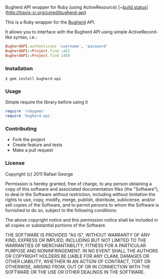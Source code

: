 Bugherd API wrapper for Ruby (using ActiveResource) [~[build
status](https://secure.travis-ci.org/cored/bugherd-api.png)](http://travis-ci.org/cored/bugherd-api)

This is a Ruby wrapper for the [Bugherd](http://bugherd.com) API. 

It allows you to interface with the Bugherd API using simple
ActiveRecord-like syntax, i.e.:

```ruby
BugherdAPI.authenticate 'username', 'password'
BugherdAPI::Project.find :all
BugherdAPI::Project.find 1458
```

### Installation

```
$ gem install bugherd-api
```

### Usage

Simple require the library before using it

```ruby
require 'rubygems'
require 'bugherd-api'
```

### Contributing
* Fork the project
* Create feature and tests 
* Make a pull request

### License

Copyright (c) 2011 Rafael George

Permission is hereby granted, free of charge, to any person obtaining
a copy of this software and associated documentation files (the
"Software"), to deal in the Software without restriction, including
without limitation the rights to use, copy, modify, merge, publish,
distribute, sublicense, and/or sell copies of the Software, and to
permit persons to whom the Software is furnished to do so, subject to
the following conditions:

The above copyright notice and this permission notice shall be
included in all copies or substantial portions of the Software.

THE SOFTWARE IS PROVIDED "AS IS", WITHOUT WARRANTY OF ANY KIND,
EXPRESS OR IMPLIED, INCLUDING BUT NOT LIMITED TO THE WARRANTIES OF
MERCHANTABILITY, FITNESS FOR A PARTICULAR PURPOSE AND
NONINFRINGEMENT. IN NO EVENT SHALL THE AUTHORS OR COPYRIGHT HOLDERS BE
LIABLE FOR ANY CLAIM, DAMAGES OR OTHER LIABILITY, WHETHER IN AN ACTION
OF CONTRACT, TORT OR OTHERWISE, ARISING FROM, OUT OF OR IN CONNECTION
WITH THE SOFTWARE OR THE USE OR OTHER DEALINGS IN THE SOFTWARE.
